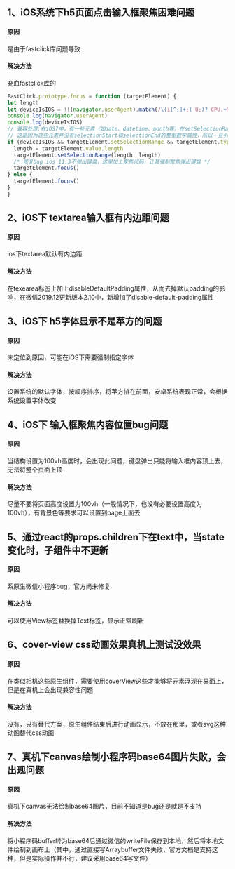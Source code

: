 ## 1、iOS系统下h5页面点击输入框聚焦困难问题
#### 原因
  是由于fastclick库问题导致
#### 解决方法
  充血fastclick库的
  ```javascript
  FastClick.prototype.focus = function (targetElement) {
  let length
  let deviceIsIOS = !!(navigator.userAgent).match(/\(i[^;]+;( U;)? CPU.+Mac OS X/)
  console.log(navigator.userAgent)
  console.log(deviceIsIOS)
  // 兼容处理:在iOS7中，有一些元素（如date、datetime、month等）在setSelectionRange会出现TypeError
  // 这是因为这些元素并没有selectionStart和selectionEnd的整型数字属性，所以一旦引用就会报错，因此排除这些属性才使用setSelectionRange方法
  if (deviceIsIOS && targetElement.setSelectionRange && targetElement.type.indexOf('date') !== 0 && targetElement.type !== 'time' && targetElement.type !== 'month' && targetElement.type !== 'email') {
    length = targetElement.value.length
    targetElement.setSelectionRange(length, length)
    /* 修复bug ios 11.3不弹出键盘，这里加上聚焦代码，让其强制聚焦弹出键盘 */
    targetElement.focus()
  } else {
    targetElement.focus()
  }
}
  ```

## 2、iOS下 textarea输入框有内边距问题
#### 原因
  ios下textarea默认有内边距
#### 解决方法
  在texearea标签上加上disableDefaultPadding属性，从而去掉默认padding的影响，在微信2019.12更新版本2.10中，新增加了disable-default-padding属性

## 3、iOS下 h5字体显示不是苹方的问题
#### 原因
  未定位到原因，可能在iOS下需要强制指定字体
#### 解决方法
  设置系统的默认字体，按顺序排序，将苹方排在前面，安卓系统表现正常，会根据系统设置字体改变

## 4、iOS下 输入框聚焦内容位置bug问题
#### 原因
  当结构设置为100vh高度时，会出现此问题，键盘弹出只能将输入框内容顶上去，无法将整个页面上顶
#### 解决方法
  尽量不要将页面高度设置为100vh（一般情况下，也没有必要设置高度为100vh），有背景色等要求可以设置到page上面去

## 5、通过react的props.children下在text中，当state变化时，子组件中不更新
#### 原因
  系原生微信小程序bug，官方尚未修复
#### 解决方法
  可以使用View标签替换掉Text标签，显示正常刷新

## 6、cover-view css动画效果真机上测试没效果
#### 原因
  在类似相机这些原生组件，需要使用coverView这些才能够将元素浮现在界面上，但是在真机上会出现兼容性问题
#### 解决方法
  没有，只有替代方案，原生组件结束后进行动画显示，不放在那里，或者svg这种动图替代css动画

## 7、真机下canvas绘制小程序码base64图片失败，会出现问题
#### 原因
  真机下canvas无法绘制base64图片，目前不知道是bug还是就是不支持
#### 解决方法
  将小程序码buffer转为base64后通过微信的writeFile保存到本地，然后将本地文件绘制到画布上（其中，通过直接写Arraybuffer文件失败，官方文档是支持这种，但是实际操作并不行，建议采用base64写文件）